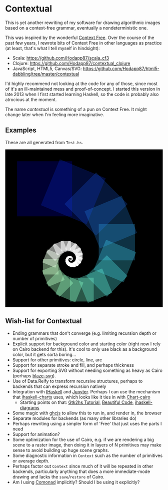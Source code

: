 # Contextual

This is yet another rewriting of my software for drawing algorithmic
images based on a context-free grammar, eventually a nondeterministic
one.

This was inspired by the wonderful
[Context Free](http://www.contextfreeart.org/).  Over the course of
the past few years, I rewrote bits of Context Free in other languages
as practice (at least, that's what I tell myself in hindsight):

* Scala: https://github.com/Hodapp87/scala_cf3
* Clojure: https://github.com/Hodapp87/contextual_clojure
* JavaScript, HTML5, Canvas/SVG:
  https://github.com/Hodapp87/html5-dabbling/tree/master/contextual

I'd highly recommend not looking at the code for any of those, since
most of it's an ill-maintained mess and proof-of-concept.  I started
this version in late 2013 when I first started learning Haskell, so
the code is probably also atrocious at the moment.

The name *contextual* is something of a pun on Context Free.  It might
change later when I'm feeling more imaginative.

## Examples

These are all generated from `Test.hs`.

![HSL spiral](testHSL.png)

## Wish-list for Contextual

* Ending grammars that don't converge (e.g. limiting recursion depth
or number of primitives)
* Explicit support for background color and starting color (right now
I rely on Cairo backend for this).  It's cool to only use black as a
background color, but it gets sorta boring...
* Support for other primitives: circle, line, arc
* Support for separate stroke and fill, and perhaps thickness
* Support for exporting SVG without needing something as heavy as
Cairo (perhaps
[blaze-svg](https://hackage.haskell.org/package/blaze-svg)).
* Use of Data.Reify to transform recursive structures, perhaps to
  backends that can express recursion natively
* Integration with [IHaskell](https://github.com/gibiansky/IHaskell)
  and [Jupyter](http://jupyter.org/).  Perhaps I can use the mechanism
  that
  [ihaskell-charts](https://hackage.haskell.org/package/ihaskell-charts)
  uses, which looks like it ties in with
  [Chart-cairo](https://hackage.haskell.org/package/Chart-cairo)
    * Starting points on that:
      [Gtk2hs Tutorial](http://www.muitovar.com/gtk2hs/app1.html),
      [Beautiful Code](http://www.renci.org/wp-content/pub/tutorials/BeautifulCode.pdf),
      [ihaskell-diagrams](https://github.com/gibiansky/IHaskell/blob/1b6d9081f2109fd50dcdbaebe9dbad1676a01d78/ihaskell-display/ihaskell-diagrams/IHaskell/Display/Diagrams.hs)
* Some magic with [ghcjs](https://github.com/ghcjs/ghcjs) to allow
  this to run in, and render in, the browser
* Separate modules for backends (as many other libraries do)
* Perhaps rewriting using a simpler form of 'Free' that just uses the
parts I need
* Support for animation?
* Some optimization for the use of Cairo, e.g. if we are rendering a
big scene to a raster image, then doing it in layers of N primitives
may make sense to avoid building up huge scene graphs.
* Some diagnostic information in `Context` such as the number of
primitives or average depth.
* Perhaps factor out `Context` since much of it will be repeated in
other backends, particularly anything that does a more immediate-mode
drawing and lacks the `save`/`restore` of Cairo.
* Am I using
[Comonad](http://www.haskellforall.com/2013/02/you-could-have-invented-comonads.html)
implicitly?  Should I be using it explicitly?
